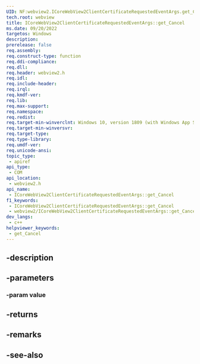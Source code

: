 ```yaml
---
UID: NF:webview2.ICoreWebView2ClientCertificateRequestedEventArgs.get_Cancel
tech.root: webview
title: ICoreWebView2ClientCertificateRequestedEventArgs::get_Cancel
ms.date: 09/20/2022
targetos: Windows
description: 
prerelease: false
req.assembly: 
req.construct-type: function
req.ddi-compliance: 
req.dll: 
req.header: webview2.h
req.idl: 
req.include-header: 
req.irql: 
req.kmdf-ver: 
req.lib: 
req.max-support: 
req.namespace: 
req.redist: 
req.target-min-winverclnt: Windows 10, version 1809 (with Windows App SDK 1.1 or later)
req.target-min-winversvr: 
req.target-type: 
req.type-library: 
req.umdf-ver: 
req.unicode-ansi: 
topic_type:
 - apiref
api_type:
 - COM
api_location:
 - webview2.h
api_name:
 - ICoreWebView2ClientCertificateRequestedEventArgs::get_Cancel
f1_keywords:
 - ICoreWebView2ClientCertificateRequestedEventArgs::get_Cancel
 - webview2/ICoreWebView2ClientCertificateRequestedEventArgs::get_Cancel
dev_langs:
 - c++
helpviewer_keywords:
 - get_Cancel
---
```


## -description

## -parameters

### -param value

## -returns

## -remarks

## -see-also

